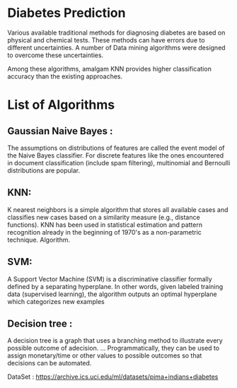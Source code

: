 # Diabetes Prediction #

Various available traditional methods for diagnosing diabetes are based on physical and
chemical tests. These methods can have errors due to different uncertainties. A number of
Data mining algorithms were designed to overcome these uncertainties. 

Among these algorithms, amalgam KNN provides higher classification accuracy than the existing approaches.
# List of Algorithms #
## Gaussian Naive Bayes : ##
The assumptions on distributions of features are called the event
model of the Naive Bayes classifier. For discrete features like the ones encountered in
document classification (include spam filtering), multinomial and Bernoulli distributions are
popular.
## KNN: ##
K nearest neighbors is a simple algorithm that stores all available cases and classifies new
cases based on a similarity measure (e.g., distance functions). KNN has been used in statistical
estimation and pattern recognition already in the beginning of 1970's as a non-parametric
technique. Algorithm.
## SVM: ##
A Support Vector Machine (SVM) is a discriminative classifier formally defined by a
separating hyperplane. In other words, given labeled training data (supervised learning), the
algorithm outputs an optimal hyperplane which categorizes new examples
## Decision tree : ##
A decision tree is a graph that uses a branching method to illustrate every
possible outcome of adecision. ... Programmatically, they can be used to assign monetary/time
or other values to possible outcomes so that decisions can be automated.

DataSet : https://archive.ics.uci.edu/ml/datasets/pima+indians+diabetes

